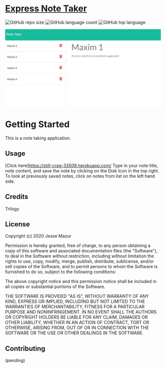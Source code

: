 
# [Express Note Taker](https://still-crag-33509.herokuapp.com/)
![GitHub repo size](https://img.shields.io/github/repo-size/JMantis0/express-note-taker)  ![GitHub language count](https://img.shields.io/github/languages/count/JMantis0/express-note-taker)  ![GitHub top language](https://img.shields.io/github/languages/top/JMantis0/express-note-taker)  

![screenshot](./public/assets/images/Screenshot.JPG)

# Getting Started

This is a note taking application.

## Usage

[Click here]https://still-crag-33509.herokuapp.com/
Type in your note title, note content, and save the note by clicking on the Disk Icon in the top right.
To look at previously saved notes, click on notes from list on the left hand side.

## Credits

Trilogy

## License


Copyright (c) 2020 Jesse Mazur

Permission is hereby granted, free of charge, to any person obtaining a copy
of this software and associated documentation files (the "Software"), to deal
in the Software without restriction, including without limitation the rights
to use, copy, modify, merge, publish, distribute, sublicense, and/or sell
copies of the Software, and to permit persons to whom the Software is
furnished to do so, subject to the following conditions:

The above copyright notice and this permission notice shall be included in all
copies or substantial portions of the Software.

THE SOFTWARE IS PROVIDED "AS IS", WITHOUT WARRANTY OF ANY KIND, EXPRESS OR
IMPLIED, INCLUDING BUT NOT LIMITED TO THE WARRANTIES OF MERCHANTABILITY,
FITNESS FOR A PARTICULAR PURPOSE AND NONINFRINGEMENT. IN NO EVENT SHALL THE
AUTHORS OR COPYRIGHT HOLDERS BE LIABLE FOR ANY CLAIM, DAMAGES OR OTHER
LIABILITY, WHETHER IN AN ACTION OF CONTRACT, TORT OR OTHERWISE, ARISING FROM,
OUT OF OR IN CONNECTION WITH THE SOFTWARE OR THE USE OR OTHER DEALINGS IN THE
SOFTWARE.

## Contributing

(pending)
